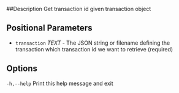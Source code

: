 ##Description
Get transaction id given transaction object

## Positional Parameters

- `transaction` _TEXT_ - The JSON string or filename defining the transaction which transaction id we want to retrieve (required)

## Options

  `-h,--help`                   Print this help message and exit